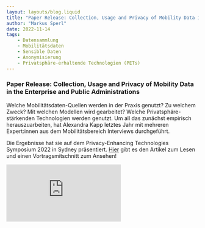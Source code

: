 ```yaml
---
layout: layouts/blog.liquid
title: "Paper Release: Collection, Usage and Privacy of Mobility Data in the Enterprise and Public Administrations"
author: "Markus Sperl"
date: 2022-11-14
tags: 
    - Datensammlung
    - Mobilitätsdaten
    - Sensible Daten
    - Anonymisierung
    - Privatsphäre-erhaltende Technologien (PETs)
---
```


### Paper Release: Collection, Usage and Privacy of Mobility Data in the Enterprise and Public Administrations  

Welche Mobilitätsdaten-Quellen werden in der Praxis genutzt? Zu welchem Zweck? Mit welchen Modellen wird gearbeitet? Welche Privatsphäre-stärkenden Technologien werden genutzt. Um all das zunächst empirisch herauszuarbeiten, hat Alexandra Kapp letztes Jahr mit mehreren Expert:innen aus dem Mobilitätsbereich Interviews durchgeführt.

Die Ergebnisse hat sie auf dem Privacy-Enhancing Technologies Symposium 2022 in Sydney präsentiert.
[Hier](https://petsymposium.org/2022/files/papers/issue4/popets-2022-0117.pdf) gibt es den Artikel zum Lesen und einen Vortragsmitschnitt zum Ansehen!

<iframe class="w-full aspect-video" src="https://www.youtube-nocookie.com/embed/vHxWHdF_2d0" title="YouTube video player" frameborder="0" allow="accelerometer; autoplay; clipboard-write; encrypted-media; gyroscope; picture-in-picture" allowfullscreen></iframe>
